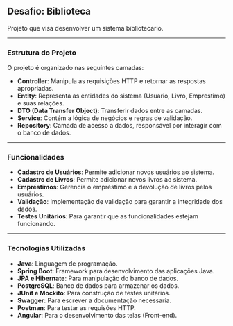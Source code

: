 ## Desafio: Biblioteca

Projeto que visa desenvolver um sistema bibliotecario.

***
### Estrutura do Projeto

O projeto é organizado nas seguintes camadas:

- **Controller**: Manipula as requisições HTTP e retornar as respostas apropriadas.
- **Entity**: Representa as entidades do sistema (Usuario, Livro, Emprestimo) e suas relações.
- **DTO (Data Transfer Object)**: Transferir dados entre as camadas.
- **Service**: Contém a lógica de negócios e regras de validação.
- **Repository**: Camada de acesso a dados, responsável por interagir com o banco de dados.
---
### Funcionalidades

- **Cadastro de Usuários**: Permite adicionar novos usuários ao sistema.
- **Cadastro de Livros**: Permite adicionar novos livros ao sistema.
- **Empréstimos**: Gerencia o empréstimo e a devolução de livros pelos usuários.
- **Validação**: Implementação de validação para garantir a integridade dos dados.
- **Testes Unitários**: Para garantir que as funcionalidades estejam funcionando.

---
### Tecnologias Utilizadas

- **Java**: Linguagem de programação.
- **Spring Boot**: Framework para desenvolvimento das aplicações Java.
- **JPA e Hibernate**: Para manipulação do banco de dados.
- **PostgreSQL**: Banco de dados para armazenar os dados.
- **JUnit e Mockito**: Para construção de testes unitários.
- **Swagger**: Para escrever a documentação necessaria.
- **Postman**: Para testar as requisões HTTP.
- **Angular**: Para o desenvolvimento das telas (Front-end).